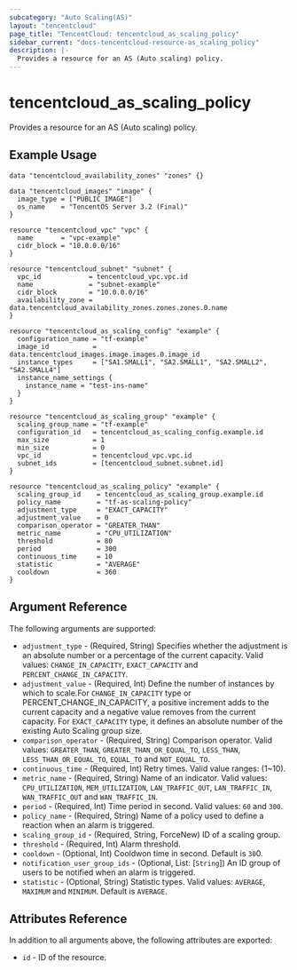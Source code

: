 ```yaml
---
subcategory: "Auto Scaling(AS)"
layout: "tencentcloud"
page_title: "TencentCloud: tencentcloud_as_scaling_policy"
sidebar_current: "docs-tencentcloud-resource-as_scaling_policy"
description: |-
  Provides a resource for an AS (Auto scaling) policy.
---
```


# tencentcloud_as_scaling_policy

Provides a resource for an AS (Auto scaling) policy.

## Example Usage

```hcl
data "tencentcloud_availability_zones" "zones" {}

data "tencentcloud_images" "image" {
  image_type = ["PUBLIC_IMAGE"]
  os_name    = "TencentOS Server 3.2 (Final)"
}

resource "tencentcloud_vpc" "vpc" {
  name       = "vpc-example"
  cidr_block = "10.0.0.0/16"
}

resource "tencentcloud_subnet" "subnet" {
  vpc_id            = tencentcloud_vpc.vpc.id
  name              = "subnet-example"
  cidr_block        = "10.0.0.0/16"
  availability_zone = data.tencentcloud_availability_zones.zones.zones.0.name
}

resource "tencentcloud_as_scaling_config" "example" {
  configuration_name = "tf-example"
  image_id           = data.tencentcloud_images.image.images.0.image_id
  instance_types     = ["SA1.SMALL1", "SA2.SMALL1", "SA2.SMALL2", "SA2.SMALL4"]
  instance_name_settings {
    instance_name = "test-ins-name"
  }
}

resource "tencentcloud_as_scaling_group" "example" {
  scaling_group_name = "tf-example"
  configuration_id   = tencentcloud_as_scaling_config.example.id
  max_size           = 1
  min_size           = 0
  vpc_id             = tencentcloud_vpc.vpc.id
  subnet_ids         = [tencentcloud_subnet.subnet.id]
}

resource "tencentcloud_as_scaling_policy" "example" {
  scaling_group_id    = tencentcloud_as_scaling_group.example.id
  policy_name         = "tf-as-scaling-policy"
  adjustment_type     = "EXACT_CAPACITY"
  adjustment_value    = 0
  comparison_operator = "GREATER_THAN"
  metric_name         = "CPU_UTILIZATION"
  threshold           = 80
  period              = 300
  continuous_time     = 10
  statistic           = "AVERAGE"
  cooldown            = 360
}
```

## Argument Reference

The following arguments are supported:

* `adjustment_type` - (Required, String) Specifies whether the adjustment is an absolute number or a percentage of the current capacity. Valid values: `CHANGE_IN_CAPACITY`, `EXACT_CAPACITY` and `PERCENT_CHANGE_IN_CAPACITY`.
* `adjustment_value` - (Required, Int) Define the number of instances by which to scale.For `CHANGE_IN_CAPACITY` type or PERCENT_CHANGE_IN_CAPACITY, a positive increment adds to the current capacity and a negative value removes from the current capacity. For `EXACT_CAPACITY` type, it defines an absolute number of the existing Auto Scaling group size.
* `comparison_operator` - (Required, String) Comparison operator. Valid values: `GREATER_THAN`, `GREATER_THAN_OR_EQUAL_TO`, `LESS_THAN`, `LESS_THAN_OR_EQUAL_TO`, `EQUAL_TO` and `NOT_EQUAL_TO`.
* `continuous_time` - (Required, Int) Retry times. Valid value ranges: (1~10).
* `metric_name` - (Required, String) Name of an indicator. Valid values: `CPU_UTILIZATION`, `MEM_UTILIZATION`, `LAN_TRAFFIC_OUT`, `LAN_TRAFFIC_IN`, `WAN_TRAFFIC_OUT` and `WAN_TRAFFIC_IN`.
* `period` - (Required, Int) Time period in second. Valid values: `60` and `300`.
* `policy_name` - (Required, String) Name of a policy used to define a reaction when an alarm is triggered.
* `scaling_group_id` - (Required, String, ForceNew) ID of a scaling group.
* `threshold` - (Required, Int) Alarm threshold.
* `cooldown` - (Optional, Int) Cooldwon time in second. Default is `30`0.
* `notification_user_group_ids` - (Optional, List: [`String`]) An ID group of users to be notified when an alarm is triggered.
* `statistic` - (Optional, String) Statistic types. Valid values: `AVERAGE`, `MAXIMUM` and `MINIMUM`. Default is `AVERAGE`.

## Attributes Reference

In addition to all arguments above, the following attributes are exported:

* `id` - ID of the resource.



